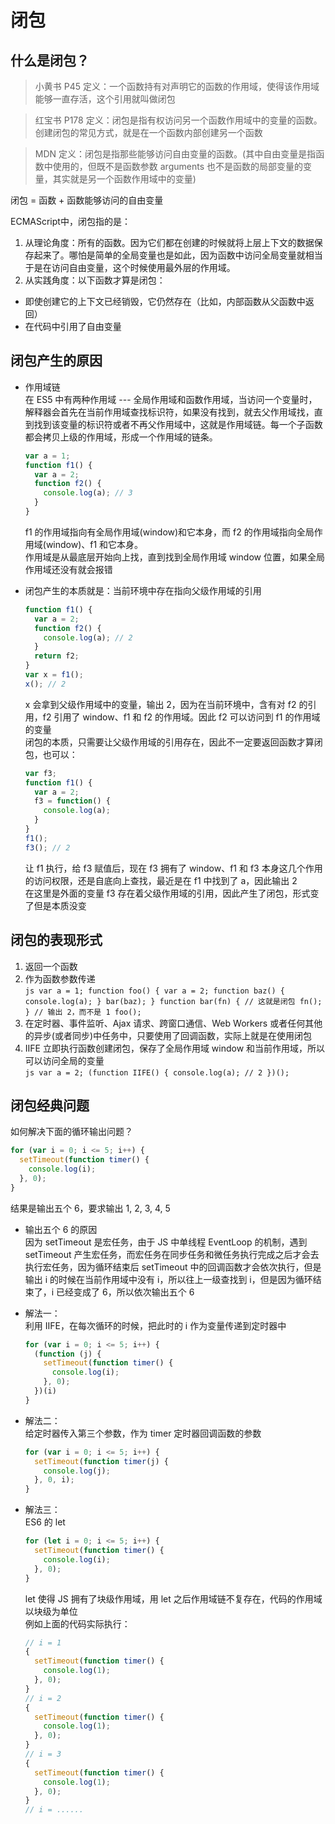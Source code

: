 # 闭包  

## 什么是闭包？  
> 小黄书 P45 定义：一个函数持有对声明它的函数的作用域，使得该作用域能够一直存活，这个引用就叫做闭包  

> 红宝书 P178 定义：闭包是指有权访问另一个函数作用域中的变量的函数。创建闭包的常见方式，就是在一个函数内部创建另一个函数  

> MDN 定义：闭包是指那些能够访问自由变量的函数。(其中自由变量是指函数中使用的，但既不是函数参数 arguments 也不是函数的局部变量的变量，其实就是另一个函数作用域中的变量)  

闭包 = 函数 + 函数能够访问的自由变量  

ECMAScript中，闭包指的是：

1. 从理论角度：所有的函数。因为它们都在创建的时候就将上层上下文的数据保存起来了。哪怕是简单的全局变量也是如此，因为函数中访问全局变量就相当于是在访问自由变量，这个时候使用最外层的作用域。
2. 从实践角度：以下函数才算是闭包：
  + 即使创建它的上下文已经销毁，它仍然存在（比如，内部函数从父函数中返回）
  + 在代码中引用了自由变量

## 闭包产生的原因  
- 作用域链  
  在 ES5 中有两种作用域 --- 全局作用域和函数作用域，当访问一个变量时，解释器会首先在当前作用域查找标识符，如果没有找到，就去父作用域找，直到找到该变量的标识符或者不再父作用域中，这就是作用域链。每一个子函数都会拷贝上级的作用域，形成一个作用域的链条。  
  ```js
  var a = 1;
  function f1() {
    var a = 2;
    function f2() {
      console.log(a); // 3
    }
  }
  ```
  f1 的作用域指向有全局作用域(window)和它本身，而 f2 的作用域指向全局作用域(window)、f1 和它本身。  
  作用域是从最底层开始向上找，直到找到全局作用域 window 位置，如果全局作用域还没有就会报错  

- 闭包产生的本质就是：当前环境中存在指向父级作用域的引用  
  ```js
  function f1() {
    var a = 2;
    function f2() {
      console.log(a); // 2
    }
    return f2;
  }
  var x = f1();
  x(); // 2
  ```
  x 会拿到父级作用域中的变量，输出 2，因为在当前环境中，含有对 f2 的引用，f2 引用了 window、f1 和 f2 的作用域。因此 f2 可以访问到 f1 的作用域的变量  
  闭包的本质，只需要让父级作用域的引用存在，因此不一定要返回函数才算闭包，也可以：  
  ```js
  var f3;
  function f1() {
    var a = 2;
    f3 = function() {
      console.log(a);
    }
  }
  f1();
  f3(); // 2
  ```
  让 f1 执行，给 f3 赋值后，现在 f3 拥有了 window、f1 和 f3 本身这几个作用的访问权限，还是自底向上查找，最近是在 f1 中找到了 a，因此输出 2  
  在这里是外面的变量 f3 存在着父级作用域的引用，因此产生了闭包，形式变了但是本质没变  

## 闭包的表现形式  
  1. 返回一个函数  
  2. 作为函数参数传递  
    ```js
    var a = 1;
    function foo() {
      var a = 2;
      function baz() {
        console.log(a);
      }
      bar(baz);
    }
    function bar(fn) {
      // 这就是闭包
      fn();
    }
    // 输出 2，而不是 1
    foo();
    ```
  3. 在定时器、事件监听、Ajax 请求、跨窗口通信、Web Workers 或者任何其他的异步(或者同步)中任务中，只要使用了回调函数，实际上就是在使用闭包  
  4. IIFE 立即执行函数创建闭包，保存了全局作用域 window 和当前作用域，所以可以访问全局的变量  
    ```js
    var a = 2;
    (function IIFE() {
      console.log(a); // 2
    })();
    ```

## 闭包经典问题  
如何解决下面的循环输出问题？  
```js
for (var i = 0; i <= 5; i++) {
  setTimeout(function timer() {
    console.log(i);
  }, 0);
}
```
结果是输出五个 6，要求输出 1, 2, 3, 4, 5  
- 输出五个 6 的原因  
  因为 setTimeout 是宏任务，由于 JS 中单线程 EventLoop 的机制，遇到 setTimeout 产生宏任务，而宏任务在同步任务和微任务执行完成之后才会去执行宏任务，因为循环结束后 setTimeout 中的回调函数才会依次执行，但是输出 i 的时候在当前作用域中没有 i，所以往上一级查找到 i，但是因为循环结束了，i 已经变成了 6，所以依次输出五个 6  

- 解法一：  
  利用 IIFE，在每次循环的时候，把此时的 i 作为变量传递到定时器中  
  ```js
  for (var i = 0; i <= 5; i++) {
    (function (j) {
      setTimeout(function timer() {
        console.log(i);
      }, 0);
    })(i)
  }
  ```

- 解法二：  
  给定时器传入第三个参数，作为 timer 定时器回调函数的参数  
  ```js
  for (var i = 0; i <= 5; i++) {
    setTimeout(function timer(j) {
      console.log(j);
    }, 0, i);
  }
  ```

- 解法三：  
  ES6 的 let  
  ```js
  for (let i = 0; i <= 5; i++) {
    setTimeout(function timer() {
      console.log(i);
    }, 0);
  }
  ```
  let 使得 JS 拥有了块级作用域，用 let 之后作用域链不复存在，代码的作用域以块级为单位  
  例如上面的代码实际执行：  
  ```js
  // i = 1
  {
    setTimeout(function timer() {
      console.log(1);
    }, 0);
  }
  // i = 2
  {
    setTimeout(function timer() {
      console.log(1);
    }, 0);
  }
  // i = 3
  {
    setTimeout(function timer() {
      console.log(1);
    }, 0);
  }
  // i = ......
  ```
  